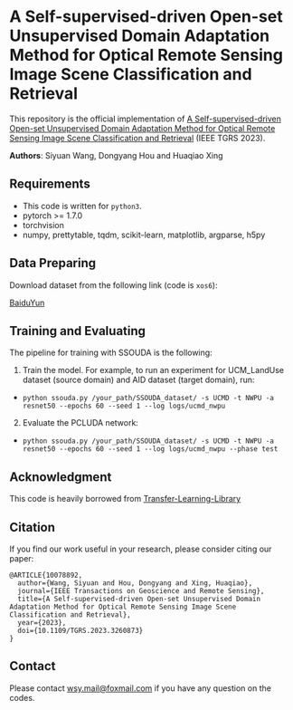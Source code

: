 # A Self-supervised-driven Open-set Unsupervised Domain Adaptation Method for Optical Remote Sensing Image Scene Classification and Retrieval
This repository is the official implementation of [A Self-supervised-driven Open-set Unsupervised Domain Adaptation Method for Optical Remote Sensing Image Scene Classification and Retrieval](https://ieeexplore.ieee.org/document/10078892) (IEEE TGRS 2023).


<b>Authors</b>: Siyuan Wang, Dongyang Hou and Huaqiao Xing


## Requirements
- This code is written for `python3`.
- pytorch >= 1.7.0
- torchvision
- numpy, prettytable, tqdm, scikit-learn, matplotlib, argparse, h5py


## Data Preparing
Download dataset from the following link (code is `xos6`):

[BaiduYun](https://pan.baidu.com/s/1ACmezk5VhnpEHm3IKNQeuQ)

## Training and Evaluating
The pipeline for training with SSOUDA is the following:

1. Train the model. For example, to run an experiment for UCM_LandUse dataset (source domain) and AID dataset (target domain),  run:

- `python ssouda.py /your_path/SSOUDA_dataset/ -s UCMD -t NWPU -a resnet50 --epochs 60 --seed 1 --log logs/ucmd_nwpu`

2. Evaluate the PCLUDA network:

- `python ssouda.py /your_path/SSOUDA_dataset/ -s UCMD -t NWPU -a resnet50 --epochs 60 --seed 1 --log logs/ucmd_nwpu --phase test`

## Acknowledgment
This code is heavily borrowed from [Transfer-Learning-Library](https://github.com/thuml/Transfer-Learning-Library)

## Citation
If you find our work useful in your research, please consider citing our paper:

```
@ARTICLE{10078892,
  author={Wang, Siyuan and Hou, Dongyang and Xing, Huaqiao},
  journal={IEEE Transactions on Geoscience and Remote Sensing}, 
  title={A Self-supervised-driven Open-set Unsupervised Domain Adaptation Method for Optical Remote Sensing Image Scene Classification and Retrieval}, 
  year={2023},
  doi={10.1109/TGRS.2023.3260873}
}
```
## Contact
Please contact wsy.mail@foxmail.com if you have any question on the codes.

